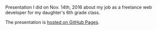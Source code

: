 Presentation I did on Nov. 14th, 2016 about my job as a freelance web developer for my daughter's 6th grade class.

The presentation is [hosted on GitHub Pages](https://alberto56.github.io/presentation_job/#/).
